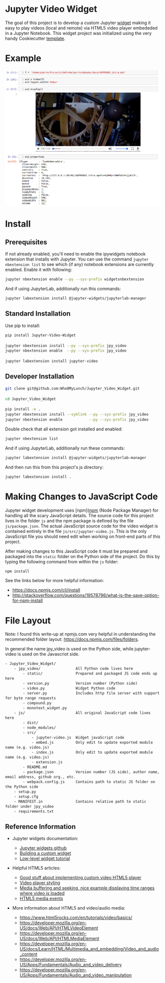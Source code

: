 # Jupyter Video Widget

The goal of this project is to develop a custom Jupyter [widget](https://github.com/ipython/ipywidgets) making it easy to play videos (local and remote) via HTML5 video player embededed in a Jupyter Notebook. This widget project was initialized using the very handy Cookiecutter [template](https://github.com/jupyter-widgets/widget-cookiecutter).


# Example

![example](example.png)


# Install

## Prerequisites

If not already enabled, you'll need to enable the ipywidgets notebook extension that installs with Jupyter.  You can use the command `jupyter nbextension list` to see which (if any) notebook extensions are currently enabled.  Enable it with following:

```bash
jupyter nbextension enable --py --sys-prefix widgetsnbextension
```

And if using JupyterLab, additionally run this commands:

```bash
jupyter labextension install @jupyter-widgets/jupyterlab-manager

```

## Standard Installation

Use pip to install:

```bash
pip install Jupyter-Video-Widget

jupyter nbextension install --py --sys-prefix jpy_video
jupyter nbextension enable  --py --sys-prefix jpy_video

jupyter labextension install jupyter-video
```


## Developer Installation

```bash
git clone git@github.com:Who8MyLunch/Jupyter_Video_Widget.git

cd Jupyter_Video_Widget

pip install -e .
jupyter nbextension install --symlink --py --sys-prefix jpy_video
jupyter nbextension enable            --py --sys-prefix jpy_video
```

Double check that all extension got installed and enabled:

```bash
jupyter nbextension list
```


And if using JupyterLab, additionally run these commands:

```bash
jupyter labextension install @jupyter-widgets/jupyterlab-manager
```

And then run this from this project's js directory:

```bash
jupyter labextension install .
```


# Making Changes to JavaScript Code

Jupyter widget development uses [npm]([npm](https://docs.npmjs.com/getting-started/what-is-npm) (Node Package Manager) for handling all the scary JavaScript details. The source code for this project lives in the folder `js` and the npm package is defined by the file `js/package.json`.  The actual JavaScript source code for the video widget is contained entirely in the file `js/src/jupyter-video.js`.  This is the only JavaScript file you should need edit when working on front-end parts of this project.

After making changes to this JavaScript code it must be prepared and packaged into the `static` folder on the Python side of the project.  Do this by typing the following command from within the `js` folder:

```bash
npm install
```

See the links below for more helpful information:
- https://docs.npmjs.com/cli/install
- http://stackoverflow.com/questions/19578796/what-is-the-save-option-for-npm-install


# File Layout

Note: I found this write-up at npmjs.com very helpful in understanding the recommended folder layout: https://docs.npmjs.com/files/folders.

In general the name jpy_video is used on the Python side, while jupyter-video is used on the Javascriot side.

    - Jupyter_Video_Widget/
        - jpy_video/                All Python code lives here
            - static/               Prepared and packaged JS code ends up here
            - version.py            Version number (Python side)
            - video.py              Widget Python code
            - server.py             Includes http file server with support for byte range requests
            - compound.py
            - monotext_widget.py
        - js/                       All original JavaScript code lives here
            - dist/
            - node_modules/
            - src/
                - jupyter-video.js  Widget javaScript code
                - embed.js          Only edit to update exported module name (e.g. video.js)
                - index.js          Only edit to update exported module name (e.g. video.js)
                - extension.js
            - README.md
            - package.json          Version number (JS side), author name, email address, github org., etc.
            - webpack.config.js     Contains path to static JS folder on the Python side
        - setup.py
        - setup.cfg
        - MANIFEST.in               Contains relative path to static folder under jpy_video
        - requirements.txt


## Reference Information

- Jupyter widgets documentation:
    - [Jupyter widgets github](https://github.com/ipython/ipywidgets)
    - [Building a custom widget](https://ipywidgets.readthedocs.io/en/latest/examples/Widget%20Custom.html)
    - [Low-level widget tutorial](https://ipywidgets.readthedocs.io/en/latest/examples/Widget%20Low%20Level.html)

- Helpful HTML5 articles:
    - [Good stuff about implementing custom video HTML5 player](https://developer.mozilla.org/en-US/Apps/Fundamentals/Audio_and_video_delivery/cross_browser_video_player)
    - [Video player styling](https://developer.mozilla.org/en-US/Apps/Fundamentals/Audio_and_video_delivery/Video_player_styling_basics)
    - [Media buffering and seeking, nice example displaying time ranges where video is loaded](https://developer.mozilla.org/en-US/Apps/Fundamentals/Audio_and_video_delivery/buffering_seeking_time_ranges)
    - [HTML5 media events](https://www.w3.org/2010/05/video/mediaevents.html)

- More information about HTML5 and video/audio media:
    - https://www.html5rocks.com/en/tutorials/video/basics/
    - https://developer.mozilla.org/en-US/docs/Web/API/HTMLVideoElement
    - https://developer.mozilla.org/en-US/docs/Web/API/HTMLMediaElement
    - https://developer.mozilla.org/en-US/docs/Learn/HTML/Multimedia_and_embedding/Video_and_audio_content
    - https://developer.mozilla.org/en-US/Apps/Fundamentals/Audio_and_video_delivery
    - https://developer.mozilla.org/en-US/Apps/Fundamentals/Audio_and_video_manipulation
